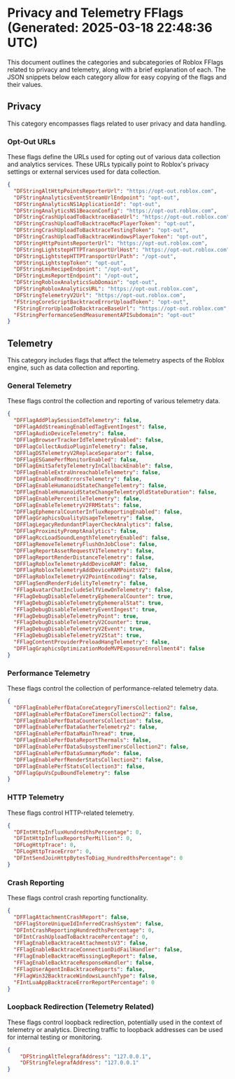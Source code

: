 # Privacy and Telemetry FFlags (Generated: 2025-03-18 22:48:36 UTC)

This document outlines the categories and subcategories of Roblox FFlags related to privacy and telemetry, along with a brief explanation of each. The JSON snippets below each category allow for easy copying of the flags and their values.

## Privacy

This category encompasses flags related to user privacy and data handling.

### Opt-Out URLs

These flags define the URLs used for opting out of various data collection and analytics services. These URLs typically point to Roblox's privacy settings or external services used for data collection.

```json
{
  "DFStringAltHttpPointsReporterUrl": "https://opt-out.roblox.com",
  "DFStringAnalyticsEventStreamUrlEndpoint": "opt-out",
  "DFStringAnalyticsNS1ApplicationId": "opt-out",
  "DFStringAnalyticsNS1BeaconConfig": "https://opt-out.roblox.com",
  "DFStringCrashUploadToBacktraceBaseUrl": "https://opt-out.roblox.com",
  "DFStringCrashUploadToBacktraceMacPlayerToken": "opt-out",
  "DFStringCrashUploadToBacktraceTestingToken": "opt-out",
  "DFStringCrashUploadToBacktraceWindowsPlayerToken": "opt-out",
  "DFStringHttpPointsReporterUrl": "https://opt-out.roblox.com",
  "DFStringLightstepHTTPTransportUrlHost": "https://opt-out.roblox.com",
  "DFStringLightstepHTTPTransportUrlPath": "/opt-out",
  "DFStringLightstepToken": "opt-out",
  "DFStringLmsRecipeEndpoint": "/opt-out",
  "DFStringLmsReportEndpoint": "/opt-out",
  "DFStringRobloxAnalyticsSubDomain": "opt-out",
  "DFStringRobloxAnalyticsURL": "https://opt-out.roblox.com",
  "DFStringTelemetryV2Url": "https://opt-out.roblox.com",
  "FStringCoreScriptBacktraceErrorUploadToken": "opt-out",
  "FStringErrorUploadToBacktraceBaseUrl": "https://opt-out.roblox.com",
  "FStringPerformanceSendMeasurementAPISubdomain": "opt-out"
}
```

## Telemetry

This category includes flags that affect the telemetry aspects of the Roblox engine, such as data collection and reporting.

### General Telemetry

These flags control the collection and reporting of various telemetry data.

```json
{
  "DFFlagAddPlaySessionIdTelemetry": false,
  "DFFlagAddStreamingEnabledTagEventIngest": false,
  "DFFlagAudioDeviceTelemetry": false,
  "DFFlagBrowserTrackerIdTelemetryEnabled": false,
  "DFFlagCollectAudioPluginTelemetry": false,
  "DFFlagDSTelemetryV2ReplaceSeparator": false,
  "DFFlagESGamePerfMonitorEnabled": false,
  "DFFlagEmitSafetyTelemetryInCallbackEnable": false,
  "DFFlagEnableExtraUnreachableTelemetry": false,
  "DFFlagEnableFmodErrorsTelemetry": false,
  "DFFlagEnableHumanoidStateChangeTelemtry": false,
  "DFFlagEnableHumanoidStateChangeTelemtryOldStateDuration": false,
  "DFFlagEnablePercentileTelemetry": false,
  "DFFlagEnableTelemetryV2FRMStats": false,
  "DFFlagEphemeralCounterInfluxReportingEnabled": false,
  "DFFlagGraphicsQualityUsageTelemetry": false,
  "DFFlagLegacyRedundantPlayerCheckAnalytics": false,
  "DFFlagProximityPromptAnalytics": false,
  "DFFlagRccLoadSoundLengthTelemetryEnabled": false,
  "DFFlagRemoveTelemetryFlushOnJobClose": false,
  "DFFlagReportAssetRequestV1Telemetry": false,
  "DFFlagReportRenderDistanceTelemetry": false,
  "DFFlagRobloxTelemetryAddDeviceRAM": false,
  "DFFlagRobloxTelemetryAddDeviceRAMPointsV2": false,
  "DFFlagRobloxTelemetryV2PointEncoding": false,
  "DFFlagSendRenderFidelityTelemetry": false,
  "FFlagAvatarChatIncludeSelfViewOnTelemetry": false,
  "FFlagDebugDisableTelemetryEphemeralCounter": true,
  "FFlagDebugDisableTelemetryEphemeralStat": true,
  "FFlagDebugDisableTelemetryEventIngest": true,
  "FFlagDebugDisableTelemetryPoint": true,
  "FFlagDebugDisableTelemetryV2Counter": true,
  "FFlagDebugDisableTelemetryV2Event": true,
  "FFlagDebugDisableTelemetryV2Stat": true,
  "FFlagContentProviderPreloadHangTelemetry": false,
  "DFFlagGraphicsOptimizationModeMVPExposureEnrollment4": false
}
```

### Performance Telemetry

These flags control the collection of performance-related telemetry data.

```json
{
  "DFFlagEnablePerfDataCoreCategoryTimersCollection2": false,
  "DFFlagEnablePerfDataCoreTimersCollection2": false,
  "DFFlagEnablePerfDataCountersCollection": false,
  "DFFlagEnablePerfDataGatherTelemetry2": false,
  "DFFlagEnablePerfDataMainThread": true,
  "DFFlagEnablePerfDataReportThermals": false,
  "DFFlagEnablePerfDataSubsystemTimersCollection2": false,
  "DFFlagEnablePerfDataSummaryMode": false,
  "DFFlagEnablePerfRenderStatsCollection2": false,
  "DFFlagEnablePerfStatsCollection3": false,
  "DFFlagGpuVsCpuBoundTelemetry": false
}
```

### HTTP Telemetry

These flags control HTTP-related telemetry.

```json
{
  "DFIntHttpInfluxHundredthsPercentage": 0,
  "DFIntHttpInfluxReportsPerMillion": 0,
  "DFLogHttpTrace": 0,
  "DFLogHttpTraceError": 0,
  "DFIntSendJoinHttpBytesToDiag_HundredthsPercentage": 0
}
```

### Crash Reporting

These flags control crash reporting functionality.

```json
{
  "DFFlagAttachmentCrashReport": false,
  "DFFlagStoreUniqueIdInferredCrashSystem": false,
  "DFIntCrashReportingHundredthsPercentage": 0,
  "DFIntCrashUploadToBacktracePercentage": 0,
  "FFlagEnableBacktraceAttachmentsV3": false,
  "FFlagEnableBacktraceConnectionDidFailHandler": false,
  "FFlagEnableBacktraceMissingLogReport": false,
  "FFlagEnableBacktraceResponseHandler": false,
  "FFlagUserAgentInBacktraceReports": false,
  "FFlagWin32BacktraceWindowsLaunchType": false,
  "FIntLuaAppBacktraceErrorReportPercentage": 0
}
```

### Loopback Redirection (Telemetry Related)

These flags control loopback redirection, potentially used in the context of telemetry or analytics.  Directing traffic to loopback addresses can be used for internal testing or monitoring.

```json
{
    "DFStringAltTelegrafAddress": "127.0.0.1",
    "DFStringTelegrafAddress": "127.0.0.1"
}
```
